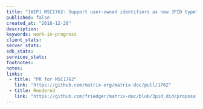 ```yaml
---
title: "[WIP] MSC1762: Support user-owned identifiers as new 3PID type"
published: false
created_at: "2018-12-28"
description:
keywords: work-in-progress
client_stats:
server_stats:
sdk_stats:
services_stats:
footnotes:
notes:
links:
 - title: "PR for MSC1762"
   link: "https://github.com/matrix-org/matrix-doc/pull/1762"
 - title: Rendered
   link: "https://github.com/friedger/matrix-doc/blob/3pid_did/proposals/1762-3pid-did.md"
---
```

